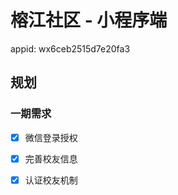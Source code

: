 # 榕江社区 - 小程序端

appid: wx6ceb2515d7e20fa3

## 规划

### 一期需求

- [x] 微信登录授权
- [x] 完善校友信息
- [x] 认证校友机制



